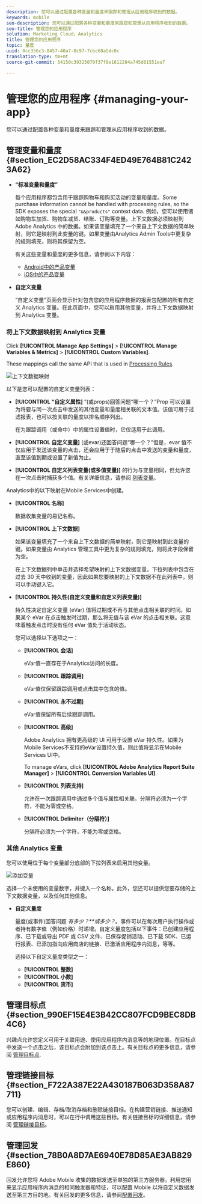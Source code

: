 ```yaml
---
description: 您可以通过配置各种变量和量度来跟踪和管理从应用程序收到的数据。
keywords: mobile
seo-description: 您可以通过配置各种变量和量度来跟踪和管理从应用程序收到的数据。
seo-title: 管理您的应用程序
solution: Marketing Cloud，Analytics
title: 管理您的应用程序
topic: 量度
uuid: 0cc356c3-8457-40a7-8c97-7cbc68a5dc0c
translation-type: tm+mt
source-git-commit: 54150c39325070f37f8e1612204a745d81551ea7

---
```



# 管理您的应用程序 {#managing-your-app}

您可以通过配置各种变量和量度来跟踪和管理从应用程序收到的数据。

## 管理变量和量度 {#section_EC2D58AC334F4ED49E764B81C2423A62}

* **“标准变量和量度”**

   每个应用程序都包含用于跟踪购物车和购买活动的变量和量度。Some purchase information cannot be handled with processing rules, so the SDK exposes the special `"&&products"` context data. 例如，您可以使用诸如购物车加货、购物车减货、结账、订购等变量。上下文数据必须映射到 Adobe Analytics 中的数据。如果该变量填充了一个来自上下文数据的简单映射，则它是映射到此变量的键。如果变量由Analytics Admin Tools中更复杂的规则填充，则将其保留为空。

   有关这些变量和量度的更多信息，请参阅以下内容：

   * [Android中的产品变量](/help/android/analytics-main/products/products.md)
   * [iOS中的产品变量](/help/ios/analytics-main/products/products.md)

* **自定义变量**

   “自定义变量”页面会显示针对包含您的应用程序数据的报表包配置的所有自定义 Analytics 变量。在此页面中，您可以启用其他变量，并将上下文数据映射到 Analytics 变量。

### 将上下文数据映射到 Analytics 变量

Click **[!UICONTROL Manage App Settings]** &gt; **[!UICONTROL Manage Variables &amp; Metrics]** &gt; **[!UICONTROL Custom Variables]**.

These mappings call the same API that is used in [Processing Rules](https://docs.adobe.com/content/help/en/analytics/admin/admin-tools/processing-rules/processing-rules.html).

![上下文数据映射](assets/custom_data_content.png)

以下是您可以配置的自定义变量列表：

* **[!UICONTROL “自定义属性]** ”(或props)回答问题“哪一个？”Prop 可以设置为将要与同一次点击中发送的其他变量和量度相关联的文本值。该值可用于过滤报表，也可以按关联的量度以排名顺序列出。

   在为跟踪调用（或命中）中的属性设置值时，它仅适用于此调用。

* **[!UICONTROL 自定义变量]** (或evar)还回答问题“哪一个？”但是，evar 值不仅应用于发送该变量的点击，还会应用于于随后的点击中发送的变量和量度，直至该值到期或设置了新值为止。
* **[!UICONTROL 自定义列表变量(或多值变量)]** 的行为与变量相同，但允许您在一次点击时捕获多个值。有关详细信息，请参阅 [列表变量](https://docs.adobe.com/content/help/en/analytics/implementation/javascript-implementation/variables-analytics-reporting/page-variables.html)。

Analytics中的以下映射在Mobile Services中创建。

* **[!UICONTROL 名称]**

   数据收集变量的易记名称。

* **[!UICONTROL 上下文数据]**

   如果该变量填充了一个来自上下文数据的简单映射，则它是映射到此变量的键。如果变量由 Analytics 管理工具中更为复杂的规则填充，则将此字段保留为空。

   在上下文数据列中单击并选择希望映射的上下文数据变量。下拉列表中包含在过去 30 天中收到的变量，因此如果您要映射的上下文数据不在此列表中，则可以手动键入它。

* **[!UICONTROL 持久性(自定义变量和自定义列表变量)]**

   持久性决定自定义变量 (eVar) 值将过期或不再与其他点击相关联的时间。如果某个 eVar 在点击触发时过期，那么将无值与该 eVar 的点击相关联。这意味着触发点击时没有任何 eVar 值处于活动状态。

   您可以选择以下选项之一：

   * **[!UICONTROL 会话]**

      eVar值一直存在于Analytics访问的长度。

   * **[!UICONTROL 跟踪调用]**

      eVar值仅保留跟踪调用或点击其中包含的值。

   * **[!UICONTROL 永不过期]**

      eVar值保留所有后续跟踪调用。
   * **[!UICONTROL 高级]**

      Adobe Analytics 拥有更高级的 UI 可用于设置 eVar 持久性。如果为Mobile Services不支持的eVar设置持久值，则此值将显示在Mobile Services UI中。

      To manage eVars, click **[!UICONTROL Adobe Analytics Report Suite Manager]** &gt; **[!UICONTROL Conversion Variables UI]**.

   * **[!UICONTROL 列表支持]**

      允许在一次跟踪调用中通过多个值与属性相关联。分隔符必须为一个字符，不能为零或空格。

   * **[!UICONTROL Delimiter（分隔符）]**

      分隔符必须为一个字符，不能为零或空格。

### 其他 Analytics 变量

您可以使用位于每个变量部分底部的下拉列表来启用其他变量。

![添加变量](assets/add_variable.png)

选择一个未使用的变量数字，并键入一个名称。此外，您还可以提供您要存储的上下文数据变量，以及任何其他信息。

* **自定义量度**

   量度(或事件)回答问题 *有多少？**或多少？*。事件可以在每次用户执行操作或者持有数字值（例如价格）时递增。自定义量度包括以下事件：已创建应用程序、已下载或导出 PDF 或 CSV 文件、已保存促销活动、已下载 SDK、已运行报表、已添加指向应用商店的链接、已激活应用程序内消息，等等。

   选择以下自定义量度类型之一：

   * **[!UICONTROL 整数]**
   * **[!UICONTROL 小数]**
   * **[!UICONTROL 货币]**

## 管理目标点 {#section_990EF15E4E3B42CC807FCD9BEC8DB4C6}

兴趣点允许您定义可用于关联用途、使用应用程序内消息等的地理位置。在目标点中发送一个点击之后，该目标点会附加到该点击上。有关目标点的更多信息，请参阅 [管理目标点](/help/using/location/t-manage-points.md).

## 管理链接目标 {#section_F722A387E22A430187B063D358A87711}

您可以创建、编辑、存档/取消存档和删除链接目标。在构建营销链接、推送通知或应用程序内消息时，可以在行中调用这些目标。有关链接目标的详细信息，请参阅 [管理链接目标](/help/using/acquisition-main/c-manage-link-destinations/t-archive-unarchive-link-destinations.md)。

## 管理回发 {#section_78B0A8D7AE6940E78D85AE3AB829E860}

回发允许您将 Adobe Mobile 收集的数据发送至单独的第三方服务器。利用您用来显示应用程序内消息的相同触发器和特征，可以配置 Mobile 以将自定义数据发送至第三方目的地。有关回发的更多信息，请参阅[配置回发](/help/using/c-manage-app-settings/c-mob-confg-app/signals.md)。
